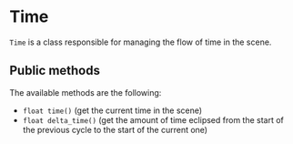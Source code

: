 # Time 

`Time` is a class responsible for managing the flow of time in the scene.

## Public methods
The available methods are the following:
- `float time()` (get the current time in the scene)
- `float delta_time()` (get the amount of time eclipsed from the start of the previous cycle to the start of the current one)
